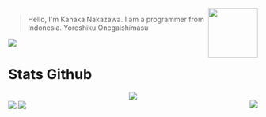 <img align="right" width="100" height="100" src="https://avatars.githubusercontent.com/KanakaID">

> Hello, I'm Kanaka Nakazawa. I am a programmer from Indonesia. Yoroshiku Onegaishimasu
<img src="https://discord.c99.nl/widget/theme-2/566214348368773121.png">

# Stats Github
<div align="center"><img src="https://github-profile-trophy.vercel.app/?username=KanakaID&theme=dracula&count_private=true"></div>
<img align="center" src="https://github-readme-stats.vercel.app/api?username=KanakaID&show_icons=true&hide_border=true&theme=tokyonight">
<img align="right" src="https://github-readme-stats.vercel.app/api/top-langs/?username=KanakaID&theme=tokyonight&hide=batchfile&langs_count=10">
<img align="center" src="https://github-readme-stats.vercel.app/api?username=KanakaID&bg_color=30,2193b0,6dd5ed&title_color=fff&text_color=fff">
